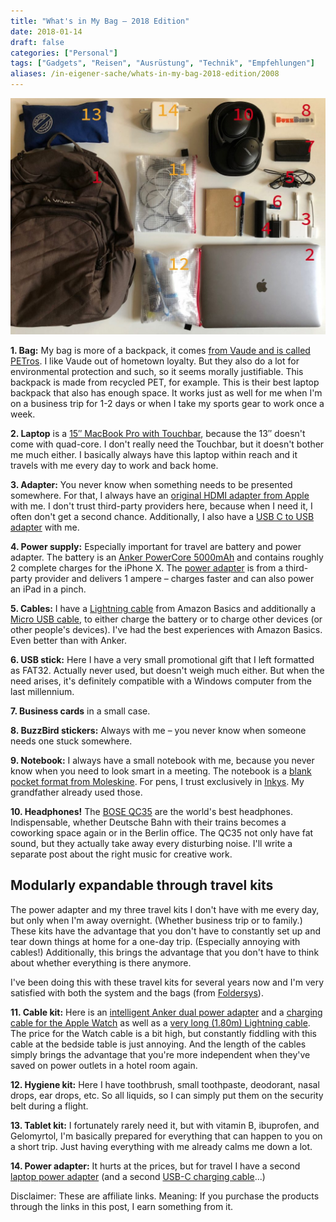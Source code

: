 ```yaml
---
title: "What's in My Bag – 2018 Edition"
date: 2018-01-14
draft: false
categories: ["Personal"]
tags: ["Gadgets", "Reisen", "Ausrüstung", "Technik", "Empfehlungen"]
aliases: /in-eigener-sache/whats-in-my-bag-2018-edition/2008
---
```


![What's in My Bag 2018](2017-01-14whats-in-my-bag-1024x768.jpg)

**1. Bag:** My bag is more of a backpack, it comes [from Vaude and is called PETros](http://amzn.to/2D3BbPX). I like Vaude out of hometown loyalty. But they also do a lot for environmental protection and such, so it seems morally justifiable. This backpack is made from recycled PET, for example. This is their best laptop backpack that also has enough space. It works just as well for me when I'm on a business trip for 1-2 days or when I take my sports gear to work once a week.

**2. Laptop** is a [15″ MacBook Pro with Touchbar](https://www.apple.com/de/macbook-pro/), because the 13″ doesn't come with quad-core. I don't really need the Touchbar, but it doesn't bother me much either. I basically always have this laptop within reach and it travels with me every day to work and back home.

**3. Adapter:** You never know when something needs to be presented somewhere. For that, I always have an [original HDMI adapter from Apple](http://amzn.to/2DtFQaW) with me. I don't trust third-party providers here, because when I need it, I often don't get a second chance. Additionally, I also have a [USB C to USB adapter](http://amzn.to/2EHgk1B) with me.

**4. Power supply:** Especially important for travel are battery and power adapter. The battery is an [Anker PowerCore 5000mAh](http://amzn.to/2myTQZc) and contains roughly 2 complete charges for the iPhone X. The [power adapter](http://amzn.to/2AZFt5b) is from a third-party provider and delivers 1 ampere – charges faster and can also power an iPad in a pinch.

**5. Cables:** I have a [Lightning cable](http://amzn.to/2EGD1Tw) from Amazon Basics and additionally a [Micro USB cable](http://amzn.to/2DtVKC7), to either charge the battery or to charge other devices (or other people's devices). I've had the best experiences with Amazon Basics. Even better than with Anker.

**6. USB stick:** Here I have a very small promotional gift that I left formatted as FAT32. Actually never used, but doesn't weigh much either. But when the need arises, it's definitely compatible with a Windows computer from the last millennium.

**7. Business cards** in a small case.

**8. BuzzBird stickers:** Always with me – you never know when someone needs one stuck somewhere.

**9. Notebook:** I always have a small notebook with me, because you never know when you need to look smart in a meeting. The notebook is a [blank pocket format from Moleskine](http://amzn.to/2D7mCLk). For pens, I trust exclusively in [Inkys](http://amzn.to/2AYv4Xq). My grandfather already used those.

**10. Headphones!** The [BOSE QC35](http://amzn.to/2DrWQyh) are the world's best headphones. Indispensable, whether Deutsche Bahn with their trains becomes a coworking space again or in the Berlin office. The QC35 not only have fat sound, but they actually take away every disturbing noise. I'll write a separate post about the right music for creative work.

## Modularly expandable through travel kits

The power adapter and my three travel kits I don't have with me every day, but only when I'm away overnight. (Whether business trip or to family.) These kits have the advantage that you don't have to constantly set up and tear down things at home for a one-day trip. (Especially annoying with cables!) Additionally, this brings the advantage that you don't have to think about whether everything is there anymore.

I've been doing this with these travel kits for several years now and I'm very satisfied with both the system and the bags (from [Foldersys](http://amzn.to/2D1NoUJ)).

**11. Cable kit:** Here is an [intelligent Anker dual power adapter](http://amzn.to/2DuoKd2) and a [charging cable for the Apple Watch](http://amzn.to/2EFDvcw) as well as a [very long (1.80m) Lightning cable](http://amzn.to/2AY3t8Z). The price for the Watch cable is a bit high, but constantly fiddling with this cable at the bedside table is just annoying. And the length of the cables simply brings the advantage that you're more independent when they've saved on power outlets in a hotel room again.

**12. Hygiene kit:** Here I have toothbrush, small toothpaste, deodorant, nasal drops, ear drops, etc. So all liquids, so I can simply put them on the security belt during a flight.

**13. Tablet kit:** I fortunately rarely need it, but with vitamin B, ibuprofen, and Gelomyrtol, I'm basically prepared for everything that can happen to you on a short trip. Just having everything with me already calms me down a lot.

**14. Power adapter:** It hurts at the prices, but for travel I have a second [laptop power adapter](http://amzn.to/2Dv6gJA) (and a second [USB-C charging cable](http://amzn.to/2Dv6m3U)...)

Disclaimer: These are affiliate links. Meaning: If you purchase the products through the links in this post, I earn something from it.
